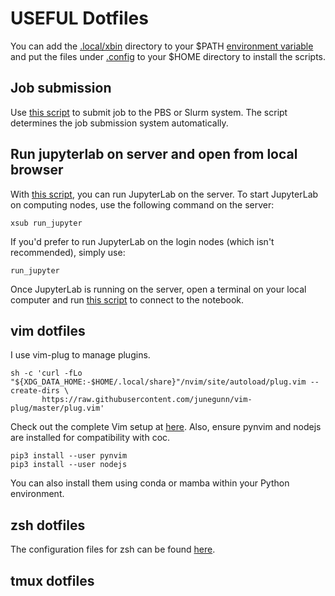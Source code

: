 # USEFUL Dotfiles

You can add the [.local/xbin](.local/xbin) directory to your $PATH [environment 
variable](https://wiki.archlinux.org/title/environment_variables) 
and put the files under [.config](.config) to your $HOME directory to install the scripts. 

## Job submission
Use [this script](./.local/xbin/xsub) to submit job to the PBS or Slurm system.
The script determines the job submission system automatically.

## Run jupyterlab on server and open from local browser
With [this script](./.local/xbin/run_jupyter), you can run JupyterLab on the server. 
To start JupyterLab on computing nodes, use the following command on the server:
```shell
xsub run_jupyter
```
If you'd prefer to run JupyterLab on the login nodes (which isn't recommended), 
simply use:
```shell
run_jupyter
```
Once JupyterLab is running on the server, open a terminal on your local computer 
and run [this script](./.local/xbin/remoteNotebook) to connect to the notebook.

## vim dotfiles

I use vim-plug to manage plugins.
```shell
sh -c 'curl -fLo "${XDG_DATA_HOME:-$HOME/.local/share}"/nvim/site/autoload/plug.vim --create-dirs \
       https://raw.githubusercontent.com/junegunn/vim-plug/master/plug.vim'
```
Check out the complete Vim setup at [here](./.config/nvim). Also, ensure pynvim 
and nodejs are installed for compatibility with coc.

```shell
pip3 install --user pynvim
pip3 install --user nodejs
```
You can also install them using conda or mamba within your Python environment.

## zsh dotfiles
The configuration files for zsh can be found [here](./.config/zsh).

## tmux dotfiles
